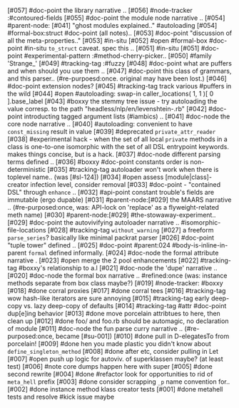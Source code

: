 [#057]       #doc-point the library narrative ..
[#056]       #node-tracker :#contoured-fields
[#055]       #doc-point the module node narrative ..
[#054]       #parent-node: [#041] "ghost modules explained.." #autoloading
[#054]       #formal-box:struct #doc-point (all notes)..
[#053]       #doc-point "discussion of all the meta-properties.."
[#053]       #in-situ
[#052] #open #formal-box #doc-point #in-situ `to_struct` caveat. spec this ..
[#051]       #in-situ
[#051]       #doc-point #experimental-pattern :#method-cherry-picker..
[#050]       #family 'Strange_'
[#049]       #tracking-tag :#fuzzy
[#048]       #doc-point what are puffers and when should you use them ..
[#047]       #doc-point this class of grammars, and this parser..
             (#re-purpoesd:once. original may have been lost.)
[#046]       #doc-point extension nodes?
[#045]       #tracking-tag track various #puffers in the wild
[#044] #open #autoloading: swap-in caller_locations( 1, 1 )[ 0 ].base_label
[#043]       #boxxy the stemmy tree issue - try autoloading the value corresp.
               to the path "headless/nlp/en/levenshtein-.rb"
[#042]       #doc-point introducting tagged argument lists (#iambics) ..
[#041]       #doc-node the core node narrative ..
[#040]       #autoloading: convenient to have `const_missing` result in value
[#039]       #deprecated `private_attr_reader`
[#038]       #experimental hack - when the set of all local `private` methods
               in a class is one-to-one isomorphic with the set of all DSL
               entrypoint keywords. makes things concise, but is a hack.
[#037]       #doc-node different parsing terms defined ..
[#036]       #boxxy #doc-point constants order is non-deterministic
[#035]       #tracking-tag autoloader won't work when there is toplevel name..
               (was [#sl-124])
[#034] #open assess [module|class]-creator infection level, consider removal
[#033]       #doc-point - "contained DSL" through `enhance` ..
[#032]       #api-point constant trouble's fields are immutable (ergo dupable)
[#031]       #parent-node:[#029] the MAARS narrative .. (#re-purposed:once,
               was: API-lock on 'replace' as a flyweight-related meth name)
[#030]       #parent-node:[#029] #the-stowaway-experiment..
[#029]       #doc-point the autovivifying autoloader narrative ..
               #isomorphic-file-locations
[#028]       #tracking-tag `without_warning`
[#027]       a freeform `parse_series`? basically like minimal packrat parser
[#026]       #doc-point "tuple tower" defined ..
[#025]       #doc-point #parent:024 #body-is-inline-in-parent
               `formal` defined informally.
[#024]       #doc-node the formal attribute narrative .
[#023] #open merge the 2 pool enhancements
[#022]       #tracking-tag #boxxy's relationship to a.l
[#021]       #doc-node the 'dupe' narrative ..
[#020]       #doc-node the formal box narrative .. #refined:once
             (was: instance methods separate from box class maybe?)
[#019]       #node-tracker: #boxxy
[#018]       #done corral proxies
[#017]       #done corral tees
[#016]       #tracking-tag wow hash-like iterators are sure annoying
[#015]       #tracking-tag early deep-copy vs. lazy deep-copy of defaults
[#014]       #tracking-tag #attr #doc-point dup[e]ing behavior
[#013]       #done move porcelain attribtues to here, then clean up
[#012]       #done foo/ and foo.rb should be automagic, no declaration of module
[#011]       #doc-node the fun parse curry narrative ..
             (#re-purposed:once, became [#su-001])
[#010]       #done pull in D-elegatesTo from porcelain!
[#009]       #done hen you made plastic you didn't know about `define_singleton_method`
[#008]       #done after etc, consider pulling in Let
[#007] #open push up logic for autoviv. of superklassen maybe? (at least test)
[#006]       #note core dumps happen here with super
[#005]       #done second rewrite
[#004]       #done #refactor look for opportunities to rid of `meta_hell` prefix
[#003]       #done consider scrapping `_p` name convention for..
[#002]       #done instance method klass creator tests
[#001]       #done metahell tests and resolve #kick issue maybe
